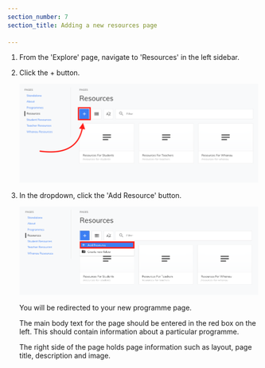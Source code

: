 ```yaml
---
section_number: 7
section_title: Adding a new resources page

---
```


1. From the 'Explore' page, navigate to 'Resources' in the left sidebar.

2. Click the + button.

    ![new](img/new_resource.png)

3. In the dropdown, click the 'Add Resource' button.

    ![add](img/add_resource.png)


    You will be redirected to your new programme page.

    The main body text for the page should be entered in the red box on the left.
    This should contain information about a particular programme.

    The right side of the page holds page information such as layout, page title, description and image.
